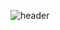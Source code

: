 ![header](https://capsule-render.vercel.app/api?type=wave&color=auto&height=300&section=header&text=💻%20Noob3er&fontSize=90)
<!--
**noob3er/Noob3er** is a ✨ _special_ ✨ repository because its `README.md` (this file) appears on your GitHub profile.
	![header](https://capsule-render.vercel.app/api?type=slice&color=gradient&height=160&section=header&text=Hi!%20I'm%20Hyein!&fontAlign=50&fontAlignY=70&fontSize=90&fontColor=000000)

Here are some ideas to get you started:

- 🔭 I’m currently working on ...
- 🌱 I’m currently learning ...
- 👯 I’m looking to collaborate on ...
- 🤔 I’m looking for help with ...
- 💬 Ask me about ...
- 📫 How to reach me: ...
- 😄 Pronouns: ...
- ⚡ Fun fact: ...
-->
